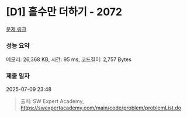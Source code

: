 # [D1] 홀수만 더하기 - 2072 

[문제 링크](https://swexpertacademy.com/main/code/problem/problemDetail.do?contestProbId=AV5QSEhaA5sDFAUq) 

### 성능 요약

메모리: 26,368 KB, 시간: 95 ms, 코드길이: 2,757 Bytes

### 제출 일자

2025-07-09 23:48



> 출처: SW Expert Academy, https://swexpertacademy.com/main/code/problem/problemList.do